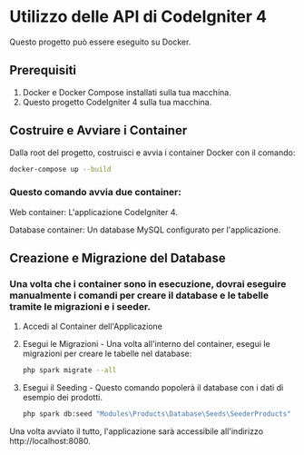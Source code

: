 # Utilizzo delle API di CodeIgniter 4

Questo progetto può essere eseguito su Docker.

## Prerequisiti

1.  Docker e Docker Compose installati sulla tua macchina.
2. Questo progetto CodeIgniter 4 sulla tua macchina.

## Costruire e Avviare i Container

 Dalla root del progetto, costruisci e avvia i container Docker con il comando:

```bash
docker-compose up --build
```

### Questo comando avvia due container:

Web container: L'applicazione CodeIgniter 4.

Database container: Un database MySQL configurato per l'applicazione.

## Creazione e Migrazione del Database

### Una volta che i container sono in esecuzione, dovrai eseguire manualmente i comandi per creare il database e le tabelle tramite le migrazioni e i seeder.

1. Accedi al Container dell'Applicazione
2. Esegui le Migrazioni -
   Una volta all'interno del container, esegui le migrazioni per creare le tabelle nel database:

    ```bash
    php spark migrate --all
   ```
3. Esegui il Seeding - Questo comando popolerà il database con i dati di esempio dei prodotti.

    ```bash
   php spark db:seed "Modules\Products\Database\Seeds\SeederProducts"
   ```

Una volta avviato il tutto, l'applicazione sarà accessibile all'indirizzo http://localhost:8080.
